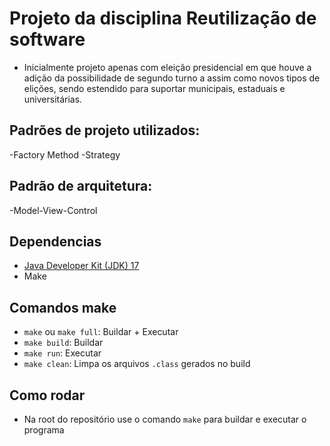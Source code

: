 # Projeto da disciplina Reutilização de software
- Inicialmente projeto apenas com eleição presidencial em que houve a adição da possibilidade de segundo turno a assim como novos tipos de elições, sendo estendido para suportar municipais, estaduais e universitárias.

## Padrões de projeto utilizados:
-Factory Method
-Strategy

## Padrão de arquitetura:
-Model-View-Control

## Dependencias

- [Java Developer Kit (JDK) 17](https://www.oracle.com/java/technologies/javase/jdk17-archive-downloads.html)
- Make

## Comandos make

- `make` ou `make full`: Buildar + Executar
- `make build`: Buildar
- `make run`: Executar
- `make clean`: Limpa os arquivos `.class` gerados no build

## Como rodar

- Na root do repositório use o comando `make` para buildar e executar o programa
